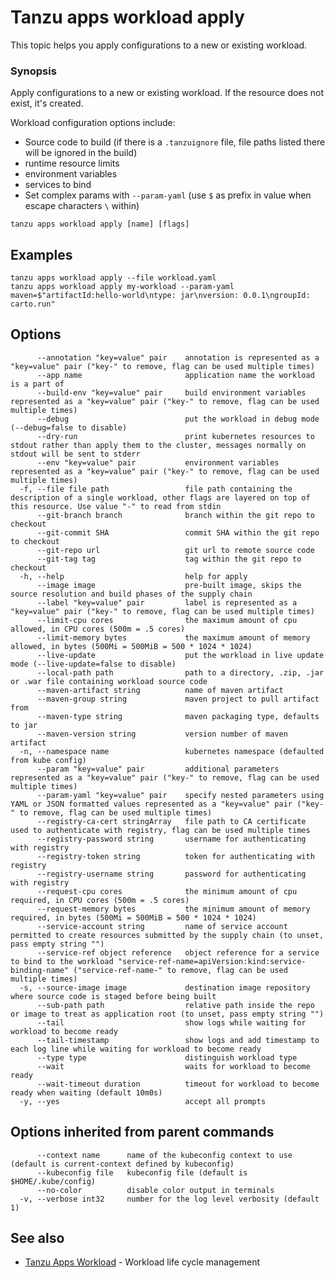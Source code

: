 # Tanzu apps workload apply

This topic helps you apply configurations to a new or existing workload.

### <a id="synopsis"></a> Synopsis

Apply configurations to a new or existing workload. If the resource does not exist, it's created.

Workload configuration options include:

- Source code to build (if there is a `.tanzuignore` file, file paths listed there will be ignored in the build)
- runtime resource limits
- environment variables
- services to bind
- Set complex params with `--param-yaml` (use `$` as prefix in value when escape characters `\` within)

```console
tanzu apps workload apply [name] [flags]
```

## <a id="examples"></a> Examples

```console
tanzu apps workload apply --file workload.yaml
tanzu apps workload apply my-workload --param-yaml maven=$"artifactId:hello-world\ntype: jar\nversion: 0.0.1\ngroupId: carto.run"
```

## <a id="options"></a> Options

```console
      --annotation "key=value" pair    annotation is represented as a "key=value" pair ("key-" to remove, flag can be used multiple times)
      --app name                       application name the workload is a part of
      --build-env "key=value" pair     build environment variables represented as a "key=value" pair ("key-" to remove, flag can be used multiple times)
      --debug                          put the workload in debug mode (--debug=false to disable)
      --dry-run                        print kubernetes resources to stdout rather than apply them to the cluster, messages normally on stdout will be sent to stderr
      --env "key=value" pair           environment variables represented as a "key=value" pair ("key-" to remove, flag can be used multiple times)
  -f, --file file path                 file path containing the description of a single workload, other flags are layered on top of this resource. Use value "-" to read from stdin
      --git-branch branch              branch within the git repo to checkout
      --git-commit SHA                 commit SHA within the git repo to checkout
      --git-repo url                   git url to remote source code
      --git-tag tag                    tag within the git repo to checkout
  -h, --help                           help for apply
      --image image                    pre-built image, skips the source resolution and build phases of the supply chain
      --label "key=value" pair         label is represented as a "key=value" pair ("key-" to remove, flag can be used multiple times)
      --limit-cpu cores                the maximum amount of cpu allowed, in CPU cores (500m = .5 cores)
      --limit-memory bytes             the maximum amount of memory allowed, in bytes (500Mi = 500MiB = 500 * 1024 * 1024)
      --live-update                    put the workload in live update mode (--live-update=false to disable)
      --local-path path                path to a directory, .zip, .jar or .war file containing workload source code
      --maven-artifact string          name of maven artifact
      --maven-group string             maven project to pull artifact from
      --maven-type string              maven packaging type, defaults to jar
      --maven-version string           version number of maven artifact
  -n, --namespace name                 kubernetes namespace (defaulted from kube config)
      --param "key=value" pair         additional parameters represented as a "key=value" pair ("key-" to remove, flag can be used multiple times)
      --param-yaml "key=value" pair    specify nested parameters using YAML or JSON formatted values represented as a "key=value" pair ("key-" to remove, flag can be used multiple times)
      --registry-ca-cert stringArray   file path to CA certificate used to authenticate with registry, flag can be used multiple times
      --registry-password string       username for authenticating with registry
      --registry-token string          token for authenticating with registry
      --registry-username string       password for authenticating with registry
      --request-cpu cores              the minimum amount of cpu required, in CPU cores (500m = .5 cores)
      --request-memory bytes           the minimum amount of memory required, in bytes (500Mi = 500MiB = 500 * 1024 * 1024)
      --service-account string         name of service account permitted to create resources submitted by the supply chain (to unset, pass empty string "")
      --service-ref object reference   object reference for a service to bind to the workload "service-ref-name=apiVersion:kind:service-binding-name" ("service-ref-name-" to remove, flag can be used multiple times)
  -s, --source-image image             destination image repository where source code is staged before being built
      --sub-path path                  relative path inside the repo or image to treat as application root (to unset, pass empty string "")
      --tail                           show logs while waiting for workload to become ready
      --tail-timestamp                 show logs and add timestamp to each log line while waiting for workload to become ready
      --type type                      distinguish workload type
      --wait                           waits for workload to become ready
      --wait-timeout duration          timeout for workload to become ready when waiting (default 10m0s)
  -y, --yes                            accept all prompts
```

## <a id="parent-commands-options"></a> Options inherited from parent commands

```console
      --context name      name of the kubeconfig context to use (default is current-context defined by kubeconfig)
      --kubeconfig file   kubeconfig file (default is $HOME/.kube/config)
      --no-color          disable color output in terminals
  -v, --verbose int32     number for the log level verbosity (default 1)
```

## <a id="see-also"></a> See also

- [Tanzu Apps Workload](tanzu-apps-workload.md) - Workload life cycle management
